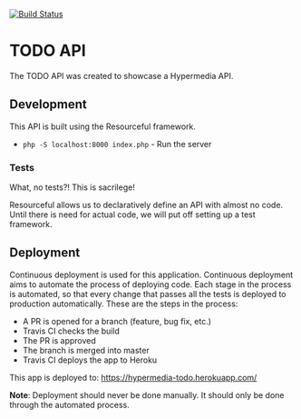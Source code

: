 [![Build Status](https://travis-ci.org/jdesrosiers/todo-api.svg?branch=master)](https://travis-ci.org/jdesrosiers/todo-api)

TODO API
========

The TODO API was created to showcase a Hypermedia API.

Development
------------

This API is built using the Resourceful framework.

* `php -S localhost:8000 index.php` - Run the server

### Tests

What, no tests?! This is sacrilege!

Resourceful allows us to declaratively define an API with almost no code. Until
there is need for actual code, we will put off setting up a test framework.

Deployment
----------

Continuous deployment is used for this application. Continuous deployment aims to automate the process of deploying code. Each stage in the process is automated, so that every change that passes all the tests is deployed to production automatically. These are the steps in the process:

* A PR is opened for a branch (feature, bug fix, etc.)
* Travis CI checks the build
* The PR is approved
* The branch is merged into master
* Travis CI deploys the app to Heroku

This app is deployed to: https://hypermedia-todo.herokuapp.com/

**Note**: Deployment should never be done manually. It should only be done through the automated process.
